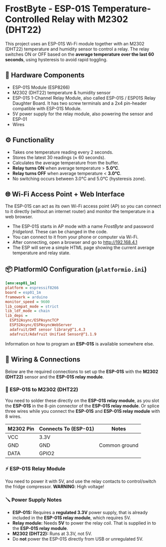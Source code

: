 # FrostByte - ESP-01S Temperature-Controlled Relay with M2302 (DHT22)

This project uses an ESP-01S Wi-Fi module together with an M2302 (DHT22) temperature and humidity sensor to control a relay. The relay switches ON or OFF based on the **average temperature over the last 60 seconds**, using hysteresis to avoid rapid toggling.

## 🔧 Hardware Components

- ESP-01S Module (ESP8266)
- M2302 (DHT22) temperature & humidity sensor
- ESP-01S 1-Channel Relay Module, also called ESP-01S / ESP01S Relay Daughter Board. It has two screw terminals and a 2x4 pin-header compatible with ESP-01S Module.
- 5V power supply for the relay module, also powering the sensor and ESP-01
- Wires

## ⚙️ Functionality

- Takes one temperature reading every 2 seconds.
- Stores the latest 30 readings (≈ 60 seconds).
- Calculates the average temperature from the buffer.
- **Relay turns ON** when average temperature > **5.0°C**.
- **Relay turns OFF** when average temperature < **3.0°C**.
- No switching occurs between 3.0°C and 5.0°C (hysteresis zone).

## 🌐 Wi-Fi Access Point + Web Interface

The ESP-01S can act as its own Wi-Fi access point (AP) so you can connect to it directly (without an internet router) and monitor the temperature in a web browser.

- The ESP-01S starts in AP mode with a name _FrostByte_ and password _fridgelord_. These can be changed in the code.
- You can connect to it from your phone or computer via Wi-Fi.
- After connecting, open a browser and go to http://192.168.4.1
- The ESP will serve a simple HTML page showing the current average temperature and relay state.

## 📦 PlatformIO Configuration (`platformio.ini`)

```ini
[env:esp01_1m]
platform = espressif8266
board = esp01_1m
framework = arduino
monitor_speed = 9600
lib_compat_mode = strict
lib_ldf_mode = chain
lib_deps =
  ESP32Async/ESPAsyncTCP
  ESP32Async/ESPAsyncWebServer
  adafruit/DHT sensor library@^1.4.3
  adafruit/Adafruit Unified Sensor@^1.1.9
```
Information on how to program an **ESP-01S** is available somewhere else.

## 🔌 Wiring & Connections

Below are the required connections to set up the **ESP-01S** with the **M2302 (DHT22)** sensor and the **ESP-01S relay module**.

### 🧩 ESP-01S to M2302 (DHT22)

You need to solder these directly on the **ESP-01S relay module**, as you slot the **ESP-01S** in the 8-pin connector of the **ESP-01S relay module**.  Or splice three wires while you connect the **ESP-01S** and **ESP-01S relay module** with 8 wires.

| M2302 Pin | Connects To (ESP-01) | Notes                             |
|-----------|----------------------|-----------------------------------|
| VCC       | 3.3V                 |                                   |
| GND       | GND                  | Common ground                     |
| DATA      | GPIO2                |                                   |

### ⚡ ESP-01S Relay Module

You need to power it with 5V, and use the relay contacts to control/switch the fridge compressor. **WARNING**: High voltage!

### 🪛 Power Supply Notes

- **ESP-01S:** Requires a **regulated 3.3V** power supply, that is already included in the **ESP-01S relay module**, which requires 5V.
- **Relay module:** Needs **5V** to power the relay coil.  That is supplied in to the **ESP-01S relay module**.
- **M2302 (DHT22):** Runs at 3.3V, not 5V.
- Do **not** power the ESP-01S directly from USB or unregulated 5V.
